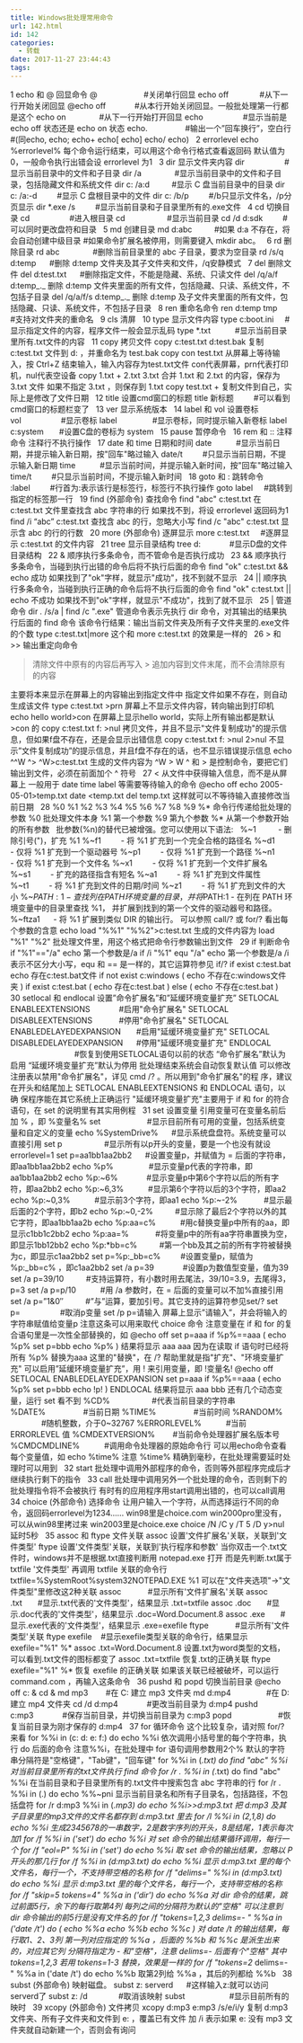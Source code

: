 ```yaml
---
title: Windows批处理常用命令
url: 142.html
id: 142
categories:
  - 转载
date: 2017-11-27 23:44:43
tags:
---
```


1 echo 和 @ 回显命令 @                     #关闭单行回显 echo off              #从下一行开始关闭回显 @echo off             #从本行开始关闭回显。一般批处理第一行都是这个 echo on               #从下一行开始打开回显 echo                  #显示当前是 echo off 状态还是 echo on 状态 echo.                 #输出一个”回车换行”，空白行 #(同echo, echo; echo+ echo\[ echo\] echo/ echo)   2 errorlevel echo %errorlevel% 每个命令运行结束，可以用这个命令行格式查看返回码 默认值为0，一般命令执行出错会设 errorlevel 为1   3 dir 显示文件夹内容 dir                  #显示当前目录中的文件和子目录 dir /a               #显示当前目录中的文件和子目录，包括隐藏文件和系统文件 dir c: /a:d          #显示 C 盘当前目录中的目录 dir c: /a:-d         #显示 C 盘根目录中的文件 dir c: /b/p         #/b只显示文件名，/p分页显示 dir *.exe /s         #显示当前目录和子目录里所有的.exe文件   4 cd 切换目录 cd                  #进入根目录 cd                   #显示当前目录 cd /d d:sdk         #可以同时更改盘符和目录   5 md 创建目录 md d:abc          #如果 d:a 不存在，将会自动创建中级目录 #如果命令扩展名被停用，则需要键入 mkdir abc。   6 rd 删除目录 rd abc               #删除当前目录里的 abc 子目录，要求为空目录 rd /s/q d:temp      #删除 d:temp 文件夹及其子文件夹和文件，/q安静模式   7 del 删除文件 del d:test.txt      #删除指定文件，不能是隐藏、系统、只读文件 del /q/a/f d:temp_._ 删除 d:temp 文件夹里面的所有文件，包括隐藏、只读、系统文件，不包括子目录 del /q/a/f/s d:temp_._ 删除 d:temp 及子文件夹里面的所有文件，包括隐藏、只读、系统文件，不包括子目录   8 ren 重命名命令 ren d:temp tmp      #支持对文件夹的重命名   9 cls 清屏   10 type 显示文件内容 type c:boot.ini     #显示指定文件的内容，程序文件一般会显示乱码 type *.txt           #显示当前目录里所有.txt文件的内容   11 copy 拷贝文件 copy c:test.txt d:test.bak 复制 c:test.txt 文件到 d: ，并重命名为 test.bak copy con test.txt 从屏幕上等待输入，按 Ctrl+Z 结束输入，输入内容存为test.txt文件 con代表屏幕，prn代表打印机，nul代表空设备 copy 1.txt + 2.txt 3.txt 合并 1.txt 和 2.txt 的内容，保存为 3.txt 文件 如果不指定 3.txt ，则保存到 1.txt copy test.txt + 复制文件到自己，实际上是修改了文件日期   12 title 设置cmd窗口的标题 title 新标题         #可以看到cmd窗口的标题栏变了   13 ver 显示系统版本   14 label 和 vol 设置卷标 vol                  #显示卷标 label                #显示卷标，同时提示输入新卷标 label c:system       #设置C盘的卷标为 system   15 pause 暂停命令   16 rem 和 :: 注释命令 注释行不执行操作   17 date 和 time 日期和时间 date           #显示当前日期，并提示输入新日期，按"回车"略过输入 date/t         #只显示当前日期，不提示输入新日期 time           #显示当前时间，并提示输入新时间，按"回车"略过输入 time/t         #只显示当前时间，不提示输入新时间   18 goto 和 : 跳转命令 :label         #行首为:表示该行是标签行，标签行不执行操作 goto label     #跳转到指定的标签那一行   19 find (外部命令) 查找命令 find "abc" c:test.txt 在 c:test.txt 文件里查找含 abc 字符串的行 如果找不到，将设 errorlevel 返回码为1 find /i “abc” c:test.txt 查找含 abc 的行，忽略大小写 find /c "abc" c:test.txt 显示含 abc 的行的行数   20 more (外部命令) 逐屏显示 more c:test.txt     #逐屏显示 c:test.txt 的文件内容   21 tree 显示目录结构 tree d:             #显示D盘的文件目录结构   22 & 顺序执行多条命令，而不管命令是否执行成功   23 && 顺序执行多条命令，当碰到执行出错的命令后将不执行后面的命令 find "ok" c:test.txt && echo 成功 如果找到了"ok"字样，就显示"成功"，找不到就不显示   24 || 顺序执行多条命令，当碰到执行正确的命令后将不执行后面的命令 find "ok" c:test.txt || echo 不成功 如果找不到"ok"字样，就显示"不成功"，找到了就不显示   25 | 管道命令 dir _._ /s/a | find /c ".exe" 管道命令表示先执行 dir 命令，对其输出的结果执行后面的 find 命令 该命令行结果：输出当前文件夹及所有子文件夹里的.exe文件的个数 type c:test.txt|more 这个和 more c:test.txt 的效果是一样的   26 > 和 >> 输出重定向命令

> 清除文件中原有的内容后再写入 \> 追加内容到文件末尾，而不会清除原有的内容

主要将本来显示在屏幕上的内容输出到指定文件中 指定文件如果不存在，则自动生成该文件 type c:test.txt >prn 屏幕上不显示文件内容，转向输出到打印机 echo hello world>con 在屏幕上显示hello world，实际上所有输出都是默认 >con 的 copy c:test.txt f: >nul 拷贝文件，并且不显示"文件复制成功"的提示信息，但如果f盘不存在，还是会显示出错信息 copy c:test.txt f: >nul 2>nul 不显示”文件复制成功”的提示信息，并且f盘不存在的话，也不显示错误提示信息 echo ^^W ^> ^W>c:test.txt 生成的文件内容为 ^W > W ^ 和 > 是控制命令，要把它们输出到文件，必须在前面加个 ^ 符号   27 < 从文件中获得输入信息，而不是从屏幕上 一般用于 date time label 等需要等待输入的命令 @echo off echo 2005-05-01>temp.txt date <temp.txt del temp.txt 这样就可以不等待输入直接修改当前日期   28 %0 %1 %2 %3 %4 %5 %6 %7 %8 %9 %* 命令行传递给批处理的参数 %0 批处理文件本身 %1 第一个参数 %9 第九个参数 %* 从第一个参数开始的所有参数   批参数(%n)的替代已被增强。您可以使用以下语法:   %~1          - 删除引号(")，扩充 %1 %~f1         - 将 %1 扩充到一个完全合格的路径名 %~d1         - 仅将 %1 扩充到一个驱动器号 %~p1         - 仅将 %1 扩充到一个路径 %~n1         - 仅将 %1 扩充到一个文件名 %~x1         - 仅将 %1 扩充到一个文件扩展名 %~s1         - 扩充的路径指含有短名 %~a1         - 将 %1 扩充到文件属性 %~t1         - 将 %1 扩充到文件的日期/时间 %~z1         - 将 %1 扩充到文件的大小 %~$PATH : 1 - 查找列在 PATH 环境变量的目录，并将 %1 扩充到找到的第一个完全合格的名称。如果环境 变量名未被定义，或者没有找到文件，此组合键会 扩充到空字符串   可以组合修定符来取得多重结果:   %~dp1        - 只将 %1 扩展到驱动器号和路径 %~nx1        - 只将 %1 扩展到文件名和扩展名 %~dp$PATH:1 - 在列在 PATH 环境变量中的目录里查找 %1， 并扩展到找到的第一个文件的驱动器号和路径。 %~ftza1      - 将 %1 扩展到类似 DIR 的输出行。 可以参照 call/? 或 for/? 看出每个参数的含意 echo load "%%1" "%%2">c:test.txt 生成的文件内容为 load "%1" "%2" 批处理文件里，用这个格式把命令行参数输出到文件   29 if 判断命令 if "%1"=="/a" echo 第一个参数是/a if /i "%1" equ "/a" echo 第一个参数是/a /i 表示不区分大小写，equ 和 == 是一样的，其它运算符参见 if/? if exist c:test.bat echo 存在c:test.bat文件 if not exist c:windows ( echo 不存在c:windows文件夹 ) if exist c:test.bat ( echo 存在c:test.bat ) else ( echo 不存在c:test.bat )   30 setlocal 和 endlocal 设置”命令扩展名”和”延缓环境变量扩充” SETLOCAL ENABLEEXTENSIONS             #启用"命令扩展名" SETLOCAL DISABLEEXTENSIONS            #停用"命令扩展名" SETLOCAL ENABLEDELAYEDEXPANSION       #启用"延缓环境变量扩充" SETLOCAL DISABLEDELAYEDEXPANSION      #停用"延缓环境变量扩充" ENDLOCAL                              #恢复到使用SETLOCAL语句以前的状态 “命令扩展名”默认为启用 “延缓环境变量扩充”默认为停用 批处理结束系统会自动恢复默认值 可以修改注册表以禁用"命令扩展名"，详见 cmd /? 。所以用到"命令扩展名"的程 序，建议在开头和结尾加上 SETLOCAL ENABLEEXTENSIONS 和 ENDLOCAL 语句，以确 保程序能在其它系统上正确运行 "延缓环境变量扩充"主要用于 if 和 for 的符合语句，在 set 的说明里有其实用例程   31 set 设置变量 引用变量可在变量名前后加 % ，即 %变量名% set                     #显示目前所有可用的变量，包括系统变量和自定义的变量 echo %SystemDrive%      #显示系统盘盘符。系统变量可以直接引用 set p                   #显示所有以p开头的变量，要是一个也没有就设errorlevel=1 set p=aa1bb1aa2bb2      #设置变量p，并赋值为 = 后面的字符串，即aa1bb1aa2bb2 echo %p%                #显示变量p代表的字符串，即aa1bb1aa2bb2 echo %p:~6%             #显示变量p中第6个字符以后的所有字符，即aa2bb2 echo %p:~6,3%           #显示第6个字符以后的3个字符，即aa2 echo %p:~0,3%           #显示前3个字符，即aa1 echo %p:~-2%            #显示最后面的2个字符，即b2 echo %p:~0,-2%          #显示除了最后2个字符以外的其它字符，即aa1bb1aa2b echo %p:aa=c%           #用c替换变量p中所有的aa，即显示c1bb1c2bb2 echo %p:aa=%            #将变量p中的所有aa字符串置换为空，即显示1bb12bb2 echo %p:*bb=c%          #第一个bb及其之前的所有字符被替换为c，即显示c1aa2bb2 set p=%p:_bb=c%         #设置变量p，赋值为 %p:_bb=c% ，即c1aa2bb2 set /a p=39             #设置p为数值型变量，值为39 set /a p=39/10          #支持运算符，有小数时用去尾法，39/10=3.9，去尾得3，p=3 set /a p=p/10           #用 /a 参数时，在 = 后面的变量可以不加%直接引用 set /a p=”1&0″          #”与”运算，要加引号。其它支持的运算符参见set/? set p=                  #取消p变量 set /p p=请输入 屏幕上显示”请输入”，并会将输入的字符串赋值给变量p 注意这条可以用来取代 choice 命令 注意变量在 if 和 for 的复合语句里是一次性全部替换的，如 @echo off set p=aaa if %p%==aaa ( echo %p% set p=bbb echo %p% ) 结果将显示 aaa aaa 因为在读取 if 语句时已经将所有 %p% 替换为aaa 这里的"替换"，在 /? 帮助里就是指"扩充"、"环境变量扩充" 可以启用”延缓环境变量扩充”，用 ! 来引用变量，即 !变量名! @echo off SETLOCAL ENABLEDELAYEDEXPANSION set p=aaa if %p%==aaa ( echo %p% set p=bbb echo !p! ) ENDLOCAL 结果将显示 aaa bbb 还有几个动态变量，运行 set 看不到 %CD%                   #代表当前目录的字符串 %DATE%                 #当前日期 %TIME%                 #当前时间 %RANDOM%               #随机整数，介于0~32767 %ERRORLEVEL%           #当前 ERRORLEVEL 值 %CMDEXTVERSION%        #当前命令处理器扩展名版本号 %CMDCMDLINE%           #调用命令处理器的原始命令行 可以用echo命令查看每个变量值，如 echo %time% 注意 %time% 精确到毫秒，在批处理需要延时处理时可以用到   32 start 批处理中调用外部程序的命令，否则等外部程序完成后才继续执行剩下的指令   33 call 批处理中调用另外一个批处理的命令，否则剩下的批处理指令将不会被执行 有时有的应用程序用start调用出错的，也可以call调用   34 choice (外部命令) 选择命令 让用户输入一个字符，从而选择运行不同的命令，返回码errorlevel为1234…… win98里是choice.com win2000pro里没有，可以从win98里拷过来 win2003里是choice.exe choice /N /C y /T 5 /D y>nul 延时5秒   35 assoc 和 ftype 文件关联 assoc 设置'文件扩展名'关联，关联到'文件类型' ftype 设置'文件类型'关联，关联到'执行程序和参数' 当你双击一个.txt文件时，windows并不是根据.txt直接判断用 notepad.exe 打开 而是先判断.txt属于 txtfile '文件类型' 再调用 txtfile 关联的命令行 txtfile=%SystemRoot%system32NOTEPAD.EXE %1 可以在"文件夹选项"→"文件类型"里修改这2种关联 assoc            #显示所有'文件扩展名'关联 assoc .txt       #显示.txt代表的'文件类型'，结果显示 .txt=txtfile assoc .doc       #显示.doc代表的'文件类型'，结果显示 .doc=Word.Document.8 assoc .exe       #显示.exe代表的'文件类型'，结果显示 .exe=exefile ftype            #显示所有'文件类型'关联 ftype exefile    #显示exefile类型关联的命令行，结果显示 exefile="%1" %* assoc .txt=Word.Document.8 设置.txt为word类型的文档，可以看到.txt文件的图标都变了 assoc .txt=txtfile 恢复.txt的正确关联 ftype exefile="%1" %* 恢复 exefile 的正确关联 如果该关联已经被破坏，可以运行 command.com ，再输入这条命令   36 pushd 和 popd 切换当前目录 @echo off c: & cd & md mp3        #在 C: 建立 mp3 文件夹 md d:mp4                #在 D: 建立 mp4 文件夹 cd /d d:mp4             #更改当前目录为 d:mp4 pushd c:mp3             #保存当前目录，并切换当前目录为 c:mp3 popd                     #恢复当前目录为刚才保存的 d:mp4   37 for 循环命令 这个比较复杂，请对照 for/? 来看 for %%i in (c: d: e: f:) do echo %%i 依次调用小括号里的每个字符串，执行 do 后面的命令 注意%%i，在批处理中 for 语句调用参数用2个% 默认的字符串分隔符是"空格键"，"Tab键"，"回车键" for %%i in (*.txt) do find "abc" %%i 对当前目录里所有的txt文件执行 find 命令 for /r . %%i in (*.txt) do find "abc" %%i 在当前目录和子目录里所有的.txt文件中搜索包含 abc 字符串的行 for /r . %%i in (.) do echo %%~pni 显示当前目录名和所有子目录名，包括路径，不包括盘符 for /r d:mp3 %%i in (*.mp3) do echo %%i>>d:mp3.txt 把 d:mp3 及其子目录里的mp3文件的文件名都存到 d:mp3.txt 里去 for /l %%i in (2,1,8) do echo %%i 生成2345678的一串数字，2是数字序列的开头，8是结尾，1表示每次加1 for /f %%i in ('set') do echo %%i 对 set 命令的输出结果循环调用，每行一个 for /f "eol=P" %%i in ('set') do echo %%i 取 set 命令的输出结果，忽略以 P 开头的那几行 for /f %%i in (d:mp3.txt) do echo %%i 显示 d:mp3.txt 里的每个文件名，每行一个，不支持带空格的名称 for /f "delims=" %%i in (d:mp3.txt) do echo %%i 显示 d:mp3.txt 里的每个文件名，每行一个，支持带空格的名称 for /f "skip=5 tokens=4" %%a in ('dir') do echo %%a 对 dir 命令的结果，跳过前面5行，余下的每行取第4列 每列之间的分隔符为默认的"空格" 可以注意到 dir 命令输出的前5行是没有文件名的 for /f "tokens=1,2,3 delims=- " %%a in ('date /t') do ( echo %%a echo %%b echo %%c ) 对 date /t 的输出结果，每行取1、2、3列 第一列对应指定的 %%a ，后面的 %%b 和 %%c 是派生出来的，对应其它列 分隔符指定为 - 和"空格"，注意 delims=- 后面有个"空格" 其中 tokens=1,2,3 若用 tokens=1-3 替换，效果是一样的 for /f "tokens=2* delims=- " %%a in ('date /t') do echo %%b 取第2列给 %%a ，其后的列都给 %%b   38 subst (外部命令) 映射磁盘。 subst z: serverd      #这样输入z:就可以访问serverd了 subst z: /d              #取消该映射 subst                    #显示目前所有的映时   39 xcopy (外部命令) 文件拷贝 xcopy d:mp3 e:mp3 /s/e/i/y 复制 d:mp3 文件夹、所有子文件夹和文件到 e: ，覆盖已有文件 加 /i 表示如果 e: 没有 mp3 文件夹就自动新建一个，否则会有询问